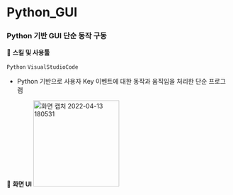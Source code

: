 # Python_GUI

### Python 기반 GUI 단순 동작 구동

🌱 **스킬 및 사용툴**

`Python`  `VisualStudioCode`

- Python 기반으로 사용자 Key 이벤트에 대한 동작과 움직임을 처리한 단순 프로그램

🌱 **화면 UI**
<img width="194" alt="화면 캡처 2022-04-13 180531" src="https://user-images.githubusercontent.com/39732720/163141631-270dd84f-833f-4d3d-9447-f4190e7992e5.png">
